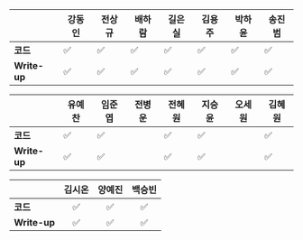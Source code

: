 |              | 강동인 |        전상규      | 배하람 | 길은실 |      김용주       | 박하윤 | 송진범 |
| ------------ | ------ | ----------------- | ------ | ------ | ---------------- | ------ | ------ |
| **코드**     |:white_check_mark:|:white_check_mark:| :white_check_mark: | :white_check_mark: |:white_check_mark:| :white_check_mark: |     :white_check_mark:   |
| **Write-up** |:white_check_mark:|:white_check_mark:| :white_check_mark: | :white_check_mark: |:white_check_mark:|  :white_check_mark: |    :white_check_mark:    |

|              | 유예찬 | 임준엽 | 전병운 | 전혜원 | 지승윤 | 오세원 | 김혜원 |
| ------------ | ------ | ------ | ------ | ------ | ------ | ------ | ------ |
| **코드**     | :white_check_mark: |:white_check_mark:|     |:white_check_mark:|:white_check_mark:|        |:white_check_mark:|
| **Write-up** | :white_check_mark: |:white_check_mark:|     |:white_check_mark:|:white_check_mark:|        |:white_check_mark:|

|              | 김시온 | 양예진 | 백승빈 |
| ------------ | :----: | :----: | :----: |
| **코드**     |:white_check_mark:|:white_check_mark:|:white_check_mark:|
| **Write-up** |:white_check_mark:|:white_check_mark:|:white_check_mark:|

